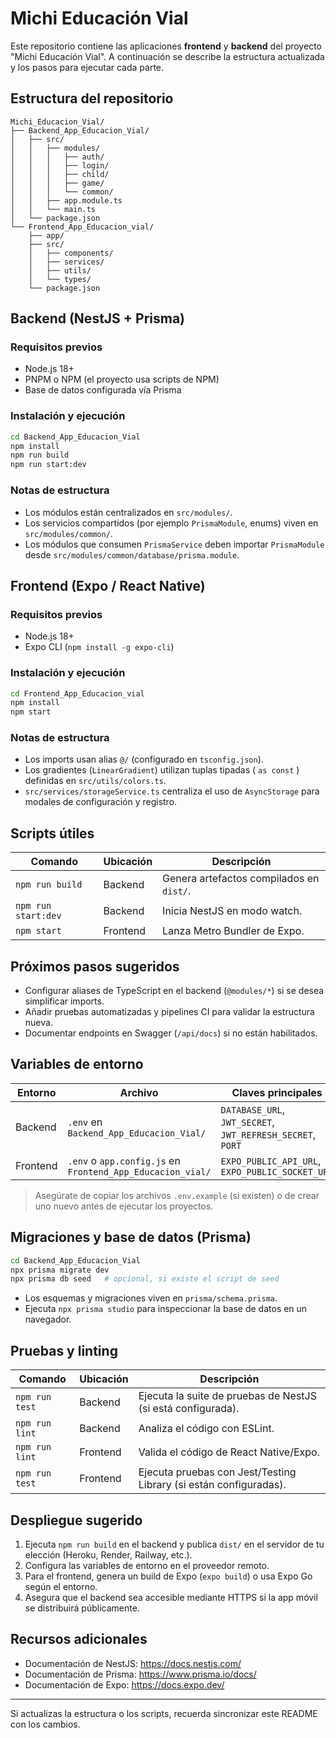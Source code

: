 # Michi Educación Vial

Este repositorio contiene las aplicaciones **frontend** y **backend** del proyecto "Michi Educación Vial". A continuación se describe la estructura actualizada y los pasos para ejecutar cada parte.

## Estructura del repositorio

```
Michi_Educacion_Vial/
├── Backend_App_Educacion_Vial/
│   ├── src/
│   │   ├── modules/
│   │   │   ├── auth/
│   │   │   ├── login/
│   │   │   ├── child/
│   │   │   ├── game/
│   │   │   └── common/
│   │   ├── app.module.ts
│   │   └── main.ts
│   └── package.json
└── Frontend_App_Educacion_vial/
    ├── app/
    ├── src/
    │   ├── components/
    │   ├── services/
    │   ├── utils/
    │   └── types/
    └── package.json
```

## Backend (NestJS + Prisma)

### Requisitos previos

- Node.js 18+
- PNPM o NPM (el proyecto usa scripts de NPM)
- Base de datos configurada vía Prisma

### Instalación y ejecución

```bash
cd Backend_App_Educacion_Vial
npm install
npm run build
npm run start:dev
```

### Notas de estructura

- Los módulos están centralizados en `src/modules/`.
- Los servicios compartidos (por ejemplo `PrismaModule`, enums) viven en `src/modules/common/`.
- Los módulos que consumen `PrismaService` deben importar `PrismaModule` desde `src/modules/common/database/prisma.module`.

## Frontend (Expo / React Native)

### Requisitos previos

- Node.js 18+
- Expo CLI (`npm install -g expo-cli`)

### Instalación y ejecución

```bash
cd Frontend_App_Educacion_vial
npm install
npm start
```

### Notas de estructura

- Los imports usan alias `@/` (configurado en `tsconfig.json`).
- Los gradientes (`LinearGradient`) utilizan tuplas tipadas ( `as const` ) definidas en `src/utils/colors.ts`.
- `src/services/storageService.ts` centraliza el uso de `AsyncStorage` para modales de configuración y registro.

## Scripts útiles

| Comando | Ubicación | Descripción |
|---------|-----------|-------------|
| `npm run build` | Backend | Genera artefactos compilados en `dist/`. |
| `npm run start:dev` | Backend | Inicia NestJS en modo watch. |
| `npm start` | Frontend | Lanza Metro Bundler de Expo. |

## Próximos pasos sugeridos

- Configurar aliases de TypeScript en el backend (`@modules/*`) si se desea simplificar imports.
- Añadir pruebas automatizadas y pipelines CI para validar la estructura nueva.
- Documentar endpoints en Swagger (`/api/docs`) si no están habilitados.

## Variables de entorno

| Entorno | Archivo | Claves principales |
|---------|---------|--------------------|
| Backend | `.env` en `Backend_App_Educacion_Vial/` | `DATABASE_URL`, `JWT_SECRET`, `JWT_REFRESH_SECRET`, `PORT` |
| Frontend | `.env` o `app.config.js` en `Frontend_App_Educacion_vial/` | `EXPO_PUBLIC_API_URL`, `EXPO_PUBLIC_SOCKET_URL` |

> Asegúrate de copiar los archivos `.env.example` (si existen) o de crear uno nuevo antes de ejecutar los proyectos.

## Migraciones y base de datos (Prisma)

```bash
cd Backend_App_Educacion_Vial
npx prisma migrate dev
npx prisma db seed   # opcional, si existe el script de seed
```

- Los esquemas y migraciones viven en `prisma/schema.prisma`.
- Ejecuta `npx prisma studio` para inspeccionar la base de datos en un navegador.

## Pruebas y linting

| Comando | Ubicación | Descripción |
|---------|-----------|-------------|
| `npm run test` | Backend | Ejecuta la suite de pruebas de NestJS (si está configurada). |
| `npm run lint` | Backend | Analiza el código con ESLint. |
| `npm run lint` | Frontend | Valida el código de React Native/Expo. |
| `npm run test` | Frontend | Ejecuta pruebas con Jest/Testing Library (si están configuradas). |

## Despliegue sugerido

1. Ejecuta `npm run build` en el backend y publica `dist/` en el servidor de tu elección (Heroku, Render, Railway, etc.).
2. Configura las variables de entorno en el proveedor remoto.
3. Para el frontend, genera un build de Expo (`expo build`) o usa Expo Go según el entorno.
4. Asegura que el backend sea accesible mediante HTTPS si la app móvil se distribuirá públicamente.

## Recursos adicionales

- Documentación de NestJS: <https://docs.nestjs.com/>
- Documentación de Prisma: <https://www.prisma.io/docs/>
- Documentación de Expo: <https://docs.expo.dev/>

---

Si actualizas la estructura o los scripts, recuerda sincronizar este README con los cambios. 

